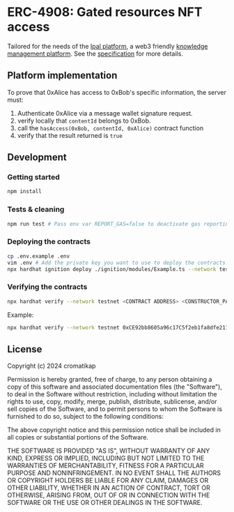 # ERC-4908: Gated resources NFT access

Tailored for the needs of the [Ipal platform](https://app.ipal.network/), a web3 friendly [knowledge management platform](https://en.wikipedia.org/wiki/Knowledge_management_software).
See the [specification](./ERC4908.md) for more details.

## Platform implementation

To prove that 0xAlice has access to 0xBob's specific information, the server must:

1. Authenticate 0xAlice via a message wallet signature request.
2. verify locally that `contentId` belongs to 0xBob.
3. call the `hasAccess(0xBob, contentId, 0xAlice)` contract function
4. verify that the result returned is `true`

## Development

### Getting started

```sh
npm install
```

### Tests & cleaning

```sh
npm run test # Pass env var REPORT_GAS=false to deactivate gas reporting
```

### Deploying the contracts

```sh
cp .env.example .env
vim .env # Add the private key you want to use to deploy the contracts
npx hardhat ignition deploy ./ignition/modules/Example.ts --network testnet --reset
```

### Verifying the contracts

```sh
npx hardhat verify --network testnet <CONTRACT ADDRESS> <CONSTRUCTOR_PARAMETERS>
```

Example:
```sh
npx hardhat verify --network testnet 0xCE92bb8605a96c17C5f2eb1fa8dfe211EAEE7101
```

## License

Copyright (c) 2024 cromatikap

Permission is hereby granted, free of charge, to any person obtaining a copy of this software and associated documentation files (the "Software"), to deal in the Software without restriction, including without limitation the rights to use, copy, modify, merge, publish, distribute, sublicense, and/or sell copies of the Software, and to permit persons to whom the Software is furnished to do so, subject to the following conditions:

The above copyright notice and this permission notice shall be included in all copies or substantial portions of the Software.

THE SOFTWARE IS PROVIDED "AS IS", WITHOUT WARRANTY OF ANY KIND, EXPRESS OR IMPLIED, INCLUDING BUT NOT LIMITED TO THE WARRANTIES OF MERCHANTABILITY, FITNESS FOR A PARTICULAR PURPOSE AND NONINFRINGEMENT. IN NO EVENT SHALL THE AUTHORS OR COPYRIGHT HOLDERS BE LIABLE FOR ANY CLAIM, DAMAGES OR OTHER LIABILITY, WHETHER IN AN ACTION OF CONTRACT, TORT OR OTHERWISE, ARISING FROM, OUT OF OR IN CONNECTION WITH THE SOFTWARE OR THE USE OR OTHER DEALINGS IN THE SOFTWARE.
